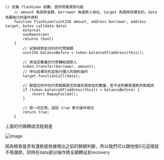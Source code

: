 ```
// 定義 flashLoan 函數，提供閃電貸款功能
    // amount 為貸款金額，borrower 為借款人地址，target 為調用目標合約，data 為要執行的操作資料
    function flashLoan(uint256 amount, address borrower, address target, bytes calldata data)
        external
        nonReentrant
        returns (bool)
    {
        // 紀錄貸款前合約的代幣餘額
        uint256 balanceBefore = token.balanceOf(address(this));

        // 將指定數量的代幣轉給借款人
        token.transfer(borrower, amount);
        // 呼叫目標合約並執行傳入的資料操作
        target.functionCall(data);

        // 驗證合約中的代幣餘額是否恢復到貸款前的數量，若不足則觸發還款失敗錯誤
        if (token.balanceOf(address(this)) < balanceBefore) {
            revert RepayFailed();
        }

        // 若一切正常，返回 true 表示操作成功
        return true;
    }
```
上面的代碼轉成流程就是

![image](https://github.com/user-attachments/assets/c1055bec-83a0-48ea-8893-6be652f27980)

因為檢查是否有還款是依據借出之前的餘額判斷，所以我們可以跟他借0元這樣就不用還款，同時在data部分操作將全額轉出到recovery

